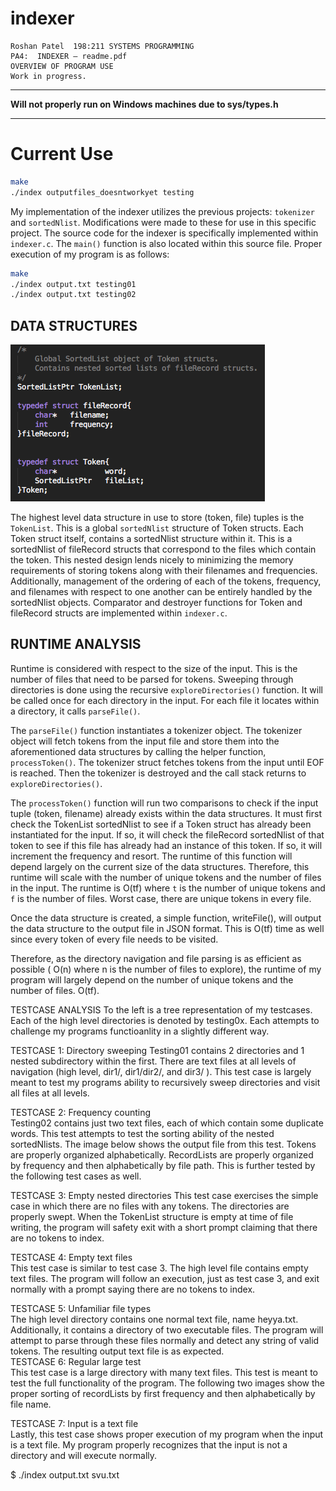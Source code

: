 # indexer

	Roshan Patel  198:211 SYSTEMS PROGRAMMING
	PA4:  INDEXER – readme.pdf
	OVERVIEW OF PROGRAM USE
	Work in progress.
	
- - - - 

__Will not properly run on Windows machines due to sys/types.h__

- - - - 


# Current Use

```sh
make 
./index outputfiles_doesntworkyet testing 
```

My  implementation of the indexer utilizes the previous projects: `tokenizer` and `sortedNlist`. Modifications were made to these for use in this specific project. The source code for the indexer is specifically implemented within `indexer.c`. The `main()` function is also located  within this source file. Proper execution of my program is as follows:

```sh
make 
./index output.txt testing01
./index output.txt testing02
```

## DATA STRUCTURES 

![screenshot](images/structures.png)

The highest level data structure in use to store (token, file) tuples is the `TokenList`. This is a global `sortedNlist` structure of Token structs. Each Token struct itself, contains a sortedNlist structure within it.  This is a sortedNlist of fileRecord structs that correspond to the files which contain the token. This nested design lends nicely to minimizing the memory requirements of storing tokens along with their filenames and frequencies. Additionally, management of the ordering of each of the tokens, frequency, and filenames with  respect to one another can be entirely handled by the sortedNlist objects. Comparator and  destroyer functions for Token and fileRecord structs are implemented within `indexer.c`.    


## RUNTIME ANALYSIS 

Runtime is considered with respect to the size of the input. This is the number of files that need to be parsed for tokens. Sweeping through directories is done using the recursive `exploreDirectories()` function. It will be called once for each directory in the input. For each file it locates within a  directory, it calls `parseFile()`.

The `parseFile()` function instantiates a tokenizer object. The tokenizer object will fetch tokens from the input file and store them into the aforementioned data structures by  calling the helper function, `processToken()`. The tokenizer struct fetches tokens from the  input until EOF is reached.  Then the tokenizer is destroyed and the call stack returns to `exploreDirectories()`.

The `processToken()` function will run two comparisons  to check if the input tuple (token, filename) already exists within the data structures. It must first check the TokenList  sortedNlist to see if a Token struct has already been instantiated for the input. If so, it will  check the fileRecord sortedNlist of that token to see if this file has already had an instance of  this token.  If so, it will increment the frequency and resort. The runtime of this function will  depend largely on the current size of the data structures. Therefore, this runtime will scale with the number of unique tokens and the number of files in the input. The runtime is O(tf) where `t` is the number of unique tokens and `f` is the number of files. Worst case, there are unique tokens in every file.

Once the data structure is created, a simple function, writeFile(), will output the data  structure to the output file in JSON format.  This is O(tf) time as well since every token of  every file needs to be visited.

Therefore, as the directory navigation and file parsing is as efficient as possible ( O(n)  where n is the number of files to explore), the runtime of my program will largely depend on  the number of unique tokens and the number of files.  O(tf). 
  
TESTCASE ANALYSIS 
  To the left is a tree representation of my testcases.  Each of the  high  level  directories  is  denoted  by  testing0x.    Each  attempts  to  challenge  my  programs  functioanlity  in  a  slightly  different  way.   
 
 
 
TESTCASE 1: Directory sweeping 
   Testing01 contains 2 directories and 1 nested subdirectory  within  the  first.    There  are  text  files  at  all  levels  of  navigation  (high level, dir1/, dir1/dir2/, and dir3/ ).  This test case is largely  meant  to  test  my  programs  ability  to  recursively  sweep  directories and visit all files at all levels.   
 
 
 
TESTCASE 2: Frequency counting  
  Testing02 contains just two text files, each of which contain  some  duplicate  words.    This  test  attempts  to  test  the  sorting  ability of the nested sortedNlists.  The image below shows the 
  output  file  from  this  test.    Tokens  are  properly  organized  alphabetically.    RecordLists  are  properly  organized  by  frequency  and  then  alphabetically  by  file  path.  This is further tested by the  following test cases as well.    
 
  
TESTCASE 3: Empty nested directories 
  This test case exercises the simple case in which there are no files with any tokens.  The  directories are properly swept.  When the TokenList structure is empty at time of file writing,  the program will safety exit with a short prompt claiming that there are no tokens to index. 
 
TESTCASE 4: Empty text files   
  This test case is similar to test case 3.  The high level file contains empty text files.  The  program will follow an execution, just as test case 3, and exit normally with a prompt saying  there are no tokens to index. 
 
TESTCASE 5: Unfamiliar file types  
  The high level directory contains one normal text file, name heyya.txt.  Additionally, it  contains a directory of two executable files.  The program will attempt to parse through these  files normally and detect any string of valid tokens.  The resulting output text file is as expected.    
TESTCASE 6: Regular large test  
  This test case is a large directory with many text files.  This test is meant to test the full  functionality of the program.  The following two images show the proper sorting of recordLists  by first frequency and then alphabetically by file name.   
 
  
   
 
 
 TESTCASE 7: Input is a text file   
  Lastly, this test case shows proper execution of my program when the input is a text file.   My program properly recognizes that the input is not a directory and will execute normally. 
 
  $ ./index output.txt svu.txt 
